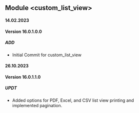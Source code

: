 ## Module <custom_list_view>

#### 14.02.2023
#### Version 16.0.1.0.0
##### ADD 
- Initial Commit for custom_list_view

#### 26.10.2023
#### Version 16.0.1.1.0
##### UPDT
- Added options for PDF, Excel, and CSV list view printing and implemented pagination.
